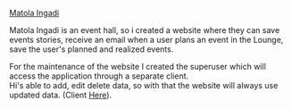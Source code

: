 
 [Matola Ingadi](https://matolaingadi.website/)

Matola Ingadi is an event hall, so i created a website where they can save events stories, receive an email when a user plans an event in the Lounge, save the user's planned and realized events.
 
For the maintenance of the website I created the superuser which will access the application through a separate client. <br/>
Hi's able to add, edit delete data, so with that the website will always use updated data. (Client [Here](https://github.com/arlindojos/Matola-Ingadi/tree/mobile)).
